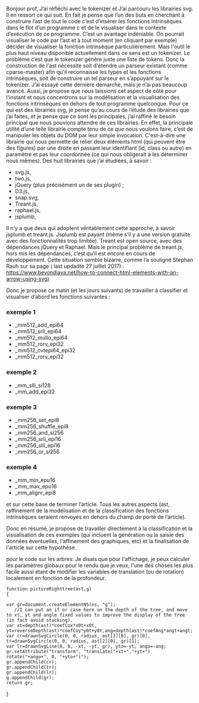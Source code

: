 Bonjour prof,
J’ai  réfléchi avec le tokenizer et J’ai parcouru les librairies svg. Il en ressort ce qui suit.
En fait je pense que l’un des buts en cherchant à construire l’ast de tout le code c'est d’insérer les fonctions intrinsèques dans le flot d’un programme c et de le visualiser dans le contexte d’exécution de ce programme. C’est un avantage indéniable. On pourrait visualiser le code par l’ast et à tout moment (en cliquant par exemple) décider de visualiser la fonction intrinsèque particulièrement.
Mais l'outil le plus haut niveau disponible actuellement dans ce sens est un tokenizer. Le problème c’est que le tokenizer génère  juste une liste de tokens. Donc  la construction de l'ast nécessite soit d'étendre un parseur existant (comme cparse-master) afin qu'il reconnaisse les types et les fonctions intrinsèques, soit de construire un tel parseur en s’appuyant sur le tokenizer.  J’ai essayé cette dernière démarche, mais je n’ai pas beaucoup avancé. Aussi, je propose que nous laissions cet aspect de côté pour l'instant et nous concentrons sur la modélisation et la visualisation des fonctions intrinsèques en dehors de tout programme quelconque. Pour ce qui est des librairies svg, je pense qu’au cours de l’étude des librairies que j’ai faites, et je pense que ce sont les principales, j’ai raffiné le besoin principal que nous  pouvions attendre de ces librairies.
En effet, la principale utilité d’une telle librairie compte tenu de ce que nous voulons faire, c’est de manipuler les objets du DOM par leur simple invocation. C'est-à-dire une librairie qui nous permette de relier deux éléments html (qui peuvent être des figures) par une droite en passant leur identifiant (id, class ou autre) en paramètre et pas leur coordonnée (ce qui nous obligerait à les déterminer nous mêmes). Des huit librairies que j’ai étudiées, à savoir :
* svg.js,
* two.js,
* jQuery (plus précisément un de ses plugin) ;
* D3.js,
* snap.svg, 
* Treant.js,
* raphael.js,
* jsplumb,

Il n’y a que deux qui adoptent véritablement cette approche, à savoir jsplumb et treant.js.
Jsplumb est payant (même s’il y a une version gratuite avec des fonctionnalités trop limitée). Treant est open source, avec des dépendances jQuery et Raphael. Mais le principal problème de treant.js, hors mis les dépendances,  c’est qu’il est encore en cours de développement. 
Cette situation semble bizarre, comme l’a souligné Stephan Rauh sur sa  page ( last updadte 27 juillet 2017) :
[https://www.beyondjava.net/how-to-connect-html-elements-with-an-arrow-using-svg)](https://www.beyondjava.net/how-to-connect-html-elements-with-an-arrow-using-svg)


Donc je propose ce matin (et les jours suivants) de travailler à classifier et visualiser d’abord les fonctions suivantes :

### exemple 1


* _mm512_add_epi64
* _mm512_srli_epi64
* _mm512_mullo_epi64
* _mm512_rorv_epi32
* _mm512_cvtepi64_epi32
* _mm512_rorv_epi32


### exemple 2

* _mm_slli_si128
* _mm_add_epi32



### exemple 3

* _mm256_set_epi8
* _mm256_shuffle_epi8
* _mm256_and_si256
* _mm256_srli_epi16
* _mm256_slli_epi16
* _mm256_or_si256


### exemple 4

* _mm_min_epu16
* _mm_max_epu16
* _mm_alignr_epi8

et sur cette base de terminer l’article. Tous les autres aspects (ast, raffinement de la modélisation et de la classification des fonctions intrinsèques seraient renvoyés en dehors du champ de porté de l’article).

Donc en résumé, je propose de travailler directement à la classification et la visualisation de ces exemples (qui incluent la génération ou la saisie des données éventuelles, l'affinement des graphiques, etc) et la finalisation de l'article sur cette hypothèse.

pour le code sur les arbres:
Je disais que pour l'affichage, je peux calculer les  paramètres globaux pour le rendu que je veux, l'une des choses les plus facile aussi étant de modifier les variables de translation (ou de rotation) localement en fonction de la profondeur.

    function pictureRighttree(ast,g)
    {
  
    var gr=document.createElementNS(ns, "g");
       //I can put an if or case here on the depth of the tree, and move to xt, yt and angle fixed values to improve the display of the tree (in fact avoid stacking).
    var xt=depth(ast)*coefCox*x0t+x0t, yt=reverseDepth(ast)*coefCoy*y0t+y0t,ang=depth(ast)*coefAng*angt+angt; 
    var cr=drawnSvgCircle(0, 0, radius, ast[2][0], gr)[0], tr=drawnSvgCircle(0, 0, radius, ast[2][0], gr)[1];
    var lr=drawnSvgLine(0, 0, -xt, -yt, gr), yto=-yt, ango=-ang;
    gr.setAttribute("transform", "translate("+xt+","+yt+") rotate("+ango+", 0, "+yto+")");
    gr.appendChild(cr);
    gr.appendChild(tr);
    gr.appendChild(lr);
    g.appendChild(gr);
    return gr;
  }
